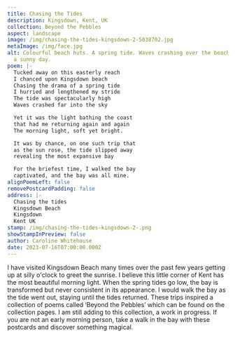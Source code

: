 ```yaml
---
title: Chasing the Tides
description: Kingsdown, Kent, UK
collection: Beyond the Pebbles
aspect: landscape
image: /img/chasing-the-tides-kingsdown-2-5038702.jpg
metaImage: /img/face.jpg
alt: Colourful beach huts. A spring tide. Waves crashing over the beach huts on
  a sunny day.
poem: |-
  Tucked away on this easterly reach
  I chanced upon Kingsdown beach
  Chasing the drama of a spring tide
  I hurried and lengthened my stride
  The tide was spectacularly high 
  Waves crashed far into the sky

  Yet it was the light bathing the coast
  that had me returning again and again
  The morning light, soft yet bright.

  It was by chance, on one such trip that
  as the sun rose, the tide slipped away 
  revealing the most expansive bay

  For the briefest time, I walked the bay
  captivated, and the bay was all mine.
alignPoemLeft: false
removePostcardPadding: false
address: |-
  Chasing the tides
  Kingsdown Beach
  Kingsdown
  Kent UK
stamp: /img/chasing-the-tides-kingsdown-2-.png
showStampInPreview: false
author: Caroline Whitehouse
date: 2023-07-16T07:00:00.000Z
---
```

I have visited Kingsdown Beach many times over the past few years getting up at silly o'clock to greet the sunrise. I believe this little corner of Kent has the most beautiful morning light. When the spring tides go low, the bay is transformed but never consistent in its appearance. I would walk the bay as the tide went out, staying until the tides returned. These trips inspired a collection of poems called ‘Beyond the Pebbles’ which can be found on the collection pages. I am still adding to this collection, a work in progress. If you are not an early morning person, take a walk in the bay with these postcards and discover something magical.